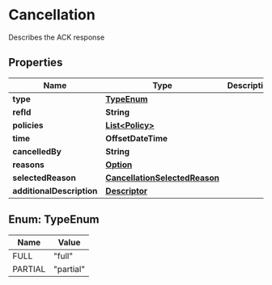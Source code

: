 

# Cancellation

Describes the ACK response

## Properties

| Name | Type | Description | Notes |
|------------ | ------------- | ------------- | -------------|
|**type** | [**TypeEnum**](#TypeEnum) |  |  [optional] |
|**refId** | **String** |  |  [optional] |
|**policies** | [**List&lt;Policy&gt;**](Policy.md) |  |  [optional] |
|**time** | **OffsetDateTime** |  |  [optional] |
|**cancelledBy** | **String** |  |  [optional] |
|**reasons** | [**Option**](Option.md) |  |  [optional] |
|**selectedReason** | [**CancellationSelectedReason**](CancellationSelectedReason.md) |  |  [optional] |
|**additionalDescription** | [**Descriptor**](Descriptor.md) |  |  [optional] |



## Enum: TypeEnum

| Name | Value |
|---- | -----|
| FULL | &quot;full&quot; |
| PARTIAL | &quot;partial&quot; |



